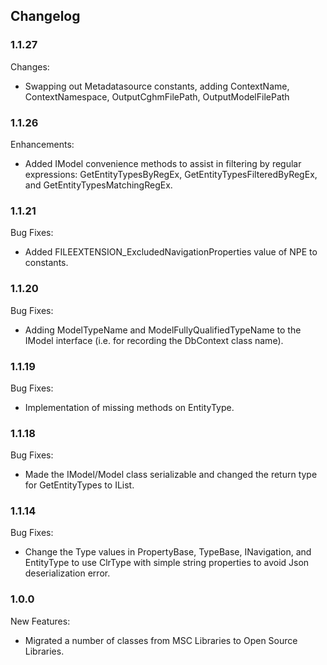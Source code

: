 ﻿## Changelog

### 1.1.27
Changes:
* Swapping out Metadatasource constants, adding ContextName, ContextNamespace, OutputCghmFilePath, OutputModelFilePath

### 1.1.26
Enhancements:
* Added IModel convenience methods to assist in filtering by regular expressions: GetEntityTypesByRegEx, GetEntityTypesFilteredByRegEx,  and GetEntityTypesMatchingRegEx.

### 1.1.21
Bug Fixes:
* Added FILEEXTENSION_ExcludedNavigationProperties value of NPE to constants.

### 1.1.20
Bug Fixes:
* Adding ModelTypeName and ModelFullyQualifiedTypeName to the IModel interface (i.e. for recording the DbContext class name).

### 1.1.19
Bug Fixes:
* Implementation of missing methods on EntityType.

### 1.1.18
Bug Fixes:
* Made the IModel/Model class serializable and changed the return type for GetEntityTypes to IList.

### 1.1.14
Bug Fixes:
* Change the Type values in PropertyBase, TypeBase, INavigation, and EntityType to use ClrType with simple string properties to avoid Json deserialization error.

### 1.0.0
New Features:
* Migrated a number of classes from MSC Libraries to Open Source Libraries.
